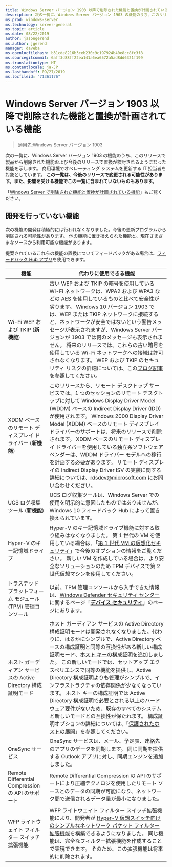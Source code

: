 ```yaml
---
title: Windows Server バージョン 1903 以降で削除された機能と置換が計画されている機能
description: 次の一覧に、Windows Server バージョン 1903 の機能のうち、このリリースで製品から削除された機能および今後のリリースで置換が検討されるようになった機能を示します。 商用環境でオペレーティング システムを更新する IT 担当者を対象としています。
ms.prod: windows-server
ms.technology: server-general
ms.topic: article
ms.date: 08/22/2019
author: jasongerend
ms.author: jgerend
manager: daveba
ms.openlocfilehash: b31cde8216b3ceb230c9c197924b40e8cc8fc3f8
ms.sourcegitcommit: 6aff3d88ff22ea141a6ea6572a5ad8dd6321f199
ms.translationtype: HT
ms.contentlocale: ja-JP
ms.lasthandoff: 09/27/2019
ms.locfileid: "71361176"
---
```

# <a name="features-removed-or-planned-for-replacement-starting-with-windows-server-version-1903"></a>Windows Server バージョン 1903 以降で削除された機能と置換が計画されている機能

>適用先:Windows Server バージョン 1903

次の一覧に、Windows Server バージョン 1903 の機能のうち、このリリースで製品から削除された機能および今後のリリースで置換が検討されるようになった機能を示します。 商用環境でオペレーティング システムを更新する IT 担当者を対象としています。 **この一覧は、今後のリリースで変更される可能性があります。また、影響を受ける機能でこの一覧に含まれていないものもあります。**

「[Windows Server で削除された機能と置換が計画されている機能](removed-features.md)」もご覧ください。

## <a name="features-were-no-longer-developing"></a>開発を行っていない機能

次の機能の開発は積極的には行われなくなりました。今後の更新プログラムから削除される可能性があります。 他の機能に置き換えられた機能と、現在さまざまなソースから利用可能な機能があります。 

提案されているこれらの機能の置換についてフィードバックがある場合は、[フィードバック Hub アプリ](https://support.microsoft.com/help/4021566/windows-10-send-feedback-to-microsoft-with-feedback-hub-app)を使用できます。 


|                         機能                         |                                                                                                                                                                                                                                                                                                                                                                                                                           代わりに使用できる機能                                                                                                                                                                                                                                                                                                                                                                                                                            |
|---------------------------------------------------------|--------------------------------------------------------------------------------------------------------------------------------------------------------------------------------------------------------------------------------------------------------------------------------------------------------------------------------------------------------------------------------------------------------------------------------------------------------------------------------------------------------------------------------------------------------------------------------------------------------------------------------------------------------------------------------------------------------------------------------------------------------------------------------------------------------------------------------------------------------------------------|
|              Wi-Fi WEP および TKIP (**新機能**)               |                                                                                                                                                                  古い WEP および TKIP の暗号を使用している Wi-Fi ネットワークは、WPA2 および WPA3 などの AES を使用しているものと比べて安全性が劣ります。 Windows 10 バージョン 1903 では、WEP または TKIP ネットワークに接続すると、ネットワークが安全ではないという警告メッセージが表示されますが、Windows Server バージョンが 1903 では何のメッセージも表示されません。 将来のリリースでは、これらの古い暗号を使用している Wi-Fi ネットワークへの接続は許可されなくなります。 WEP および TKIP のセキュリティ リスクの詳細については、この[ブログ記事](https://go.microsoft.com/fwlink/p/?linkid=2008426)を参照してください。                                                                                                                                                                   |
|       XDDM ベースのリモート ディスプレイ ドライバー (**新機能**)        |                                                                                                                                          このリリースから、リモート デスクトップ サービスでは、1 つのセッションのリモート デスクトップに対して Windows Display Driver Model (WDDM) ベースの Indirect Display Driver (IDD) が使用されます。 Windows 2000 Display Driver Model (XDDM) ベースのリモート ディスプレイ ドライバーのサポートは、将来のリリースで削除されます。 XDDM ベースのリモート ディスプレイ ドライバーを使用している独立系ソフトウェア ベンダーは、WDDM ドライバー モデルへの移行を計画する必要があります。 リモート ディスプレイの Indirect Display Driver ISV の実装に関する詳細については、[rdsdev@microsoft.com](mailto:rdsdev@microsoft.com) にお問い合わせください。                                                                                                                                           |
|            UCS ログ収集ツール (**新機能**)            |                                                                                                                                                                                                                                                                                                                                                         UCS ログ収集ツールは、Windows Server での使用を明示的に意図したものではありませんが、Windows 10 フィードバック Hub によって置き換えられています。                                                                                                                                                                                                                                                                                                                                                         |
|              Hyper-V のキー記憶域ドライブ               |                                                                                                                                                                                                        Hyper-V のキー記憶域ドライブ機能に対する取り組みはなくなりました。 第 1 世代の VM を使用している場合は、「[第 1 世代 VM の仮想化セキュリティ](https://docs.microsoft.com/windows-server/virtualization/hyper-v/learn-more/generation-1-virtual-machine-security-settings-for-hyper-v)」で今後のオプションの情報をご覧ください。 新しい VM を作成している場合は、より安全なソリューションのため TPM デバイスで第 2 世代仮想マシンを使用してください。                                                                                                                                                                                                         |
|    トラステッド プラットフォーム モジュール (TPM) 管理コンソール     |                                                                                                                                                                                                                          以前、TPM 管理コンソールから入手できた情報は、[Windows Defender セキュリティ センター](https://docs.microsoft.com/windows/security/threat-protection/windows-defender-security-center/windows-defender-security-center)に関するページ「[**デバイス セキュリティ**](https://docs.microsoft.com/windows/security/threat-protection/windows-defender-security-center/wdsc-device-security)」のページにあります。                                                                                                                                                                                                                          |
| ホスト ガーディアン サービスの Active Directory 構成証明モード | ホスト ガーディアン サービスの Active Directory 構成証明モードは開発されなくなりました。代わりに、はるかにシンプルで、Active Directory ベースの構成証明と同等の互換性がある新しい構成証明モード、[ホスト キーの構成証明](../security/guarded-fabric-shielded-vm/guarded-fabric-create-host-key.md)を追加しました。  この新しいモードでは、セットアップ エクスペリエンスで同等の機能を提供し、Active Directory 構成証明よりも管理がシンプルで、インフラストラクチャの依存関係が少なくなっています。 ホスト キーの構成証明では Active Directory 構成証明で必要とされる以上のハードウェア要件がないため、既存のすべてのシステムと新しいモードとの互換性が保たれます。 構成証明オプションの詳細については、「[保護されたホストの展開](../security/guarded-fabric-shielded-vm/guarded-fabric-configure-hgs-with-authorized-hyper-v-hosts.md)」を参照してください。 |
|                     OneSync サービス                     |                                                                                                                                                                                                                                                                                                                                                   OneSync サービスは、メール、予定表、連絡先のアプリのデータを同期します。 同じ同期を提供する Outlook アプリに対し、同期エンジンを追加しました。                                                                                                                                                                                                                                                                                                                                                    |
|       Remote Differential Compression の API のサポート       |                                                                                                                                                                                                                                                                                                           Remote Differential Compression の API のサポートにより圧縮テクノロジを使用したリモート ソースとのデータの同期が可能になり、ネットワーク間で送信されるデータ量が最小になりました。 |
|         WFP ライトウェイト フィルター スイッチ拡張機能         |                                                                                                                                                                                                                                      WFP ライトウェイト フィルター スイッチ拡張機能により、開発者が [Hyper-V 仮想スイッチ向けのシンプルなネットワーク パケット フィルター拡張機能](https://docs.microsoft.com/windows-hardware/drivers/network/using-virtual-switch-filtering)を構築できるようになりました。 同じ機能は、完全なフィルター拡張機能を作成することで実現できます。 そのため、この拡張機能は将来的に削除されます。                                                                                                                                                                                                                                      |

